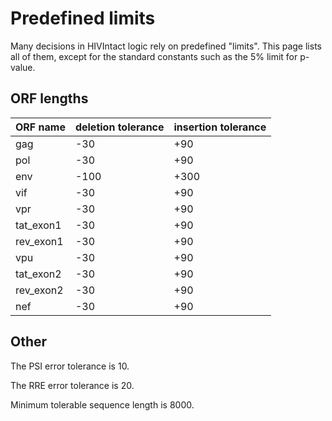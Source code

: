 
# Predefined limits

Many decisions in HIVIntact logic rely on predefined "limits".
This page lists all of them,
except for the standard constants such as the 5% limit for p-value.

## ORF lengths

| ORF name    | deletion tolerance | insertion tolerance |
|-------------|--------------------|---------------------|
| gag         | -30                | +90                 |
| pol         | -30                | +90                 |
| env         | -100               | +300                |
| vif         | -30                | +90                 |
| vpr         | -30                | +90                 |
| tat_exon1   | -30                | +90                 |
| rev_exon1   | -30                | +90                 |
| vpu         | -30                | +90                 |
| tat_exon2   | -30                | +90                 |
| rev_exon2   | -30                | +90                 |
| nef         | -30                | +90                 |

## Other

The PSI error tolerance is 10.

The RRE error tolerance is 20.

Minimum tolerable sequence length is 8000.

